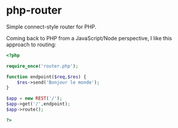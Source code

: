 # php-router
Simple connect-style router for PHP.

Coming back to PHP from a JavaScript/Node perspective, I like this approach to routing:

```php
<?php

require_once('router.php');

function endpoint($req,$res) {
	$res->send('Bonjour le monde');
}

$app = new REST('/');
$app->get('/',endpoint);
$app->route();

?>
```
